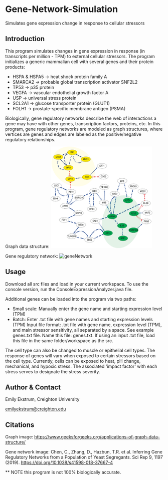 # Gene-Network-Simulation
Simulates gene expression change in response to cellular stressors

## Introduction

This program simulates changes in gene expression in response (in transcripts per million - TPM) to external cellular stressors. The program initializes a generic mammalian cell with several genes and their protein products:

- HSPA & HSPA5 -> heat shock protein family A
- SMARCA2 -> probable global transcription activator SNF2L2
- TP53 -> p35 protein
- VEGFA -> vascular endothelial growth factor A
- USP -> universal stress protein
- SCL2A1 -> glucose transporter protein (GLUT1)
- FOLH1 -> prostate-specific membrane antigen (PSMA)

Biologically, gene regulatory networks describe the web of interactions a gene may have with other genes, transcription factors, proteins, etc. In this program, gene regulatory networks are modeled as graph structures, where vertices are genes and edges are labeled as the positive/negative regulatory relationships.


Graph data structure:
<img src="geneNetwork.png" width="324" height="324">

Gene regulatory network:
![geneNetwork](https://github.com/user-attachments/assets/37e7e420-7893-44c4-aebb-53b9b7d1c024)


## Usage
Download all src files and load in your current workspace. To use the console version, run the ConsoleExpressionAnalyzer.java file. 

Additional genes can be loaded into the program via two paths:

- Small scale: Manually enter the gene name and starting expression level (TPM)
- Batch: Enter .txt file with gene names and starting expression levels (TPM)
  Input file format: .txt file with gene name, expression level (TPM), and main stressor sensitivity, all separated by a space. See example genes.txt file.
  Name this file: genes.txt. If using an input .txt file, load this file in the same folder/workspace as the src.

The cell type can also be changed to muscle or epithelial cell types. The response of genes will vary when exposed to certain stressors based on the cell type. Currently, cells can be exposed to heat, pH change, mechanical, and hypoxic stress. The associated 'impact factor' with each stress serves to designate the stress severity. 


## Author & Contact
Emily Ekstrum, Creighton University

emilyekstrum@creighton.edu

## Citations
Graph image: https://www.geeksforgeeks.org/applications-of-graph-data-structure/

Gene network image: Chen, C., Zhang, D., Hazbun, T.R. et al. Inferring Gene Regulatory Networks from a Population of Yeast Segregants. Sci Rep 9, 1197 (2019). https://doi.org/10.1038/s41598-018-37667-4

** NOTE this program is not 100% biologically accurate. 
